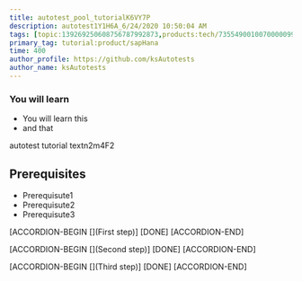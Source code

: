 ```yaml
---
title: autotest_pool_tutorialK6VY7P
description: autotest1Y1H6A_6/24/2020 10:50:04 AM
tags: [topic:139269250608756787992873,products:tech/73554900100700000996,tutorial:experience/advanced]
primary_tag: tutorial:product/sapHana
time: 400
author_profile: https://github.com/ksAutotests
author_name: ksAutotests
---
```

### You will learn
- You will learn this
- and that

autotest tutorial textn2m4F2

## Prerequisites
- Prerequisute1
- Prerequisute2
- Prerequisute3

[ACCORDION-BEGIN [](First step)]
[DONE]
[ACCORDION-END]

[ACCORDION-BEGIN [](Second step)]
[DONE]
[ACCORDION-END]

[ACCORDION-BEGIN [](Third step)]
[DONE]
[ACCORDION-END]

